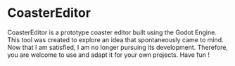 # CoasterEditor

CoasterEditor is a prototype coaster editor built using the Godot Engine. This tool was created to explore an idea that spontaneously came to mind. Now that I am satisfied, I am no longer pursuing its development. Therefore, you are welcome to use and adapt it for your own projects. Have fun !
